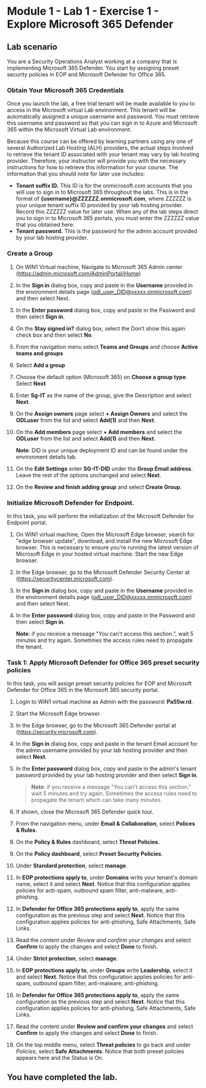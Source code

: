 # Module 1 - Lab 1 - Exercise 1 - Explore Microsoft 365 Defender 

## Lab scenario

You are a Security Operations Analyst working at a company that is implementing Microsoft 365 Defender. You start by assigning preset security policies in EOP and Microsoft Defender for Office 365.

### Obtain Your Microsoft 365 Credentials

Once you launch the lab, a free trial tenant will be made available to you to access in the Microsoft virtual Lab environment. This tenant will be automatically assigned a unique username and password. You must retrieve this username and password so that you can sign in to Azure and Microsoft 365 within the Microsoft Virtual Lab environment. 

Because this course can be offered by learning partners using any one of several Authorized Lab Hosting (ALH) providers, the actual steps involved to retrieve the tenant ID associated with your tenant may vary by lab hosting provider. Therefore, your instructor will provide you with the necessary instructions for how to retrieve this information for your course. The information that you should note for later use includes:

- **Tenant suffix ID.** This ID is for the onmicrosoft.com accounts that you will use to sign in to Microsoft 365 throughout the labs. This is in the format of **{username}@ZZZZZZ.onmicrosoft.com**, where ZZZZZZ is your unique tenant suffix ID provided by your lab hosting provider. Record this ZZZZZZ value for later use. When any of the lab steps direct you to sign in to Microsoft 365 portals, you must enter the ZZZZZZ value that you obtained here.
- **Tenant password.** This is the password for the admin account provided by your lab hosting provider.

### Create a Group 

1. On WIN1 Virtual machine, Navigate to Microsoft 365 Admin center (https://admin.microsoft.com/AdminPortal/Home)

1. In the **Sign in** dialog box, copy and paste in the **Username** provided in the environment details page (odl_user_DID@xxxxx.onmicrosoft.com) and then select Next.

1. In the **Enter password** dialog box, copy and paste in the Password and then select **Sign in**.

1. On the **Stay signed in?** dialog box, select the Don’t show this again check box and then select **No**.

1. From the navigation menu select **Teams and Groups** and choose **Active teams and groups**

1. Select **Add a group**

1. Choose the default option (Microsoft 365) on  **Choose a group type**. Select **Next** 

1. Enter **Sg-IT** as the name of the group, give the Description and select **Next**.

1. On the **Assign owners** page select **+ Assign Owners** and select the **ODLuser** from the list and select **Add(1)** and then **Next**.

1. On the **Add members** page select **+ Add members** and select the **ODLuser** from the list and select **Add(1)** and then **Next**.

   **Note**: DID is your unique deployment ID and can be found under the environment details tab.

1. On the **Edit Settings** enter **SG-IT-DID** under the **Group Email address**. Leave the rest of the options unchanged and select **Next**.

1. On the **Review and finish adding group** and select **Create Group**.
 
### Initialize Microsoft Defender for Endpoint.
 
In this task, you will perform the initialization of the Microsoft Defender for Endpoint portal.

1. On WIN1 virtual machine, Open the Microsoft Edge browser, search for "edge browser update", download, and install the new Microsoft Edge browser. This is necessary to ensure you're running the latest version of Microsoft Edge in your hosted virtual machine. Start the new Edge browser.

1.  In the Edge browser, go to the Microsoft Defender Security Center at (https://securitycenter.microsoft.com).

1. In the **Sign in** dialog box, copy and paste in the **Username** provided in the environment details page (odl_user_DID@xxxxx.onmicrosoft.com) and then select Next.

1. In the **Enter password** dialog box, copy and paste in the Password and then select **Sign in**.

   **Note**: if you receive a message "You can't access this section.",  wait 5 minutes and try again.  Sometimes the access rules need to propagate the tenant.  

### Task 1: Apply Microsoft Defender for Office 365 preset security policies

In this task, you will assign preset security policies for EOP and Microsoft Defender for Office 365 in the Microsoft 365 security portal.

1. Login to WIN1 virtual machine as Admin with the password: **Pa55w.rd**.  

1. Start the Microsoft Edge browser.

1. In the Edge browser, go to the Microsoft 365 Defender portal at (https://security.microsoft.com).

1. In the **Sign in** dialog box, copy and paste in the tenant Email account for the admin username provided by your lab hosting provider and then select **Next**.

1. In the **Enter password** dialog box, copy and paste in the admin's tenant password provided by your lab hosting provider and then select **Sign in**.

    >**Note**: if you receive a message "You can't access this section." wait 5 minutes and try again. Sometimes the access rules need to propagate the tenant which can take many minutes.  

1. If shown, close the Microsoft 365 Defender quick tour.

1. From the navigation menu, under **Email & Collaboration**, select **Polices & Rules**.

1. On the **Policy & Rules** dashboard, select **Threat Policies**.

1. On the **Policy dashboard**, select **Preset Security Policies**.

1. Under **Standard protection**, select **manage**.

1. In **EOP protections apply to**, under **Domains** write your tenant's domain name, select it and select **Next**. Notice that this configuration applies policies for anti-spam, outbound spam filter, anti-malware, anti-phishing.

1. In **Defender for Office 365 protections apply to**, apply the same configuration as the previous step and select **Next**. Notice that this configuration applies policies for anti-phishing, Safe Attachments, Safe Links.

1. Read the content under *Review and confirm your changes* and select **Confirm** to apply the changes and select **Done** to finish.

1. Under **Strict protection**, select **manage**.

1. In **EOP protections apply to**, under **Groups** write **Leadership**, select it and select **Next**. Notice that this configuration applies policies for anti-spam, outbound spam filter, anti-malware, anti-phishing.

1. In **Defender for Office 365 protections apply to**, apply the same configuration as the previous step and select **Next**. Notice that this configuration applies policies for anti-phishing, Safe Attachments, Safe Links.

1. Read the content under **Review and confirm your changes** and select **Confirm** to apply the changes and select **Done** to finish.

1. On the top middle menu, select **Threat policies** to go back and under *Policies*, select **Safe Attachments**. Notice that both preset policies appears here and the Status is On.

## You have completed the lab.
